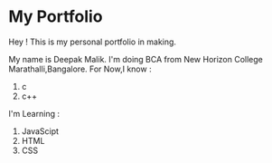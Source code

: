 # My Portfolio
Hey ! This is my personal portfolio in making.

My name is Deepak Malik.
I'm doing BCA from New Horizon College Marathalli,Bangalore.
For Now,I know :
1. c
1. c++


I'm Learning :
1. JavaScipt
1. HTML
1. CSS

             
             
